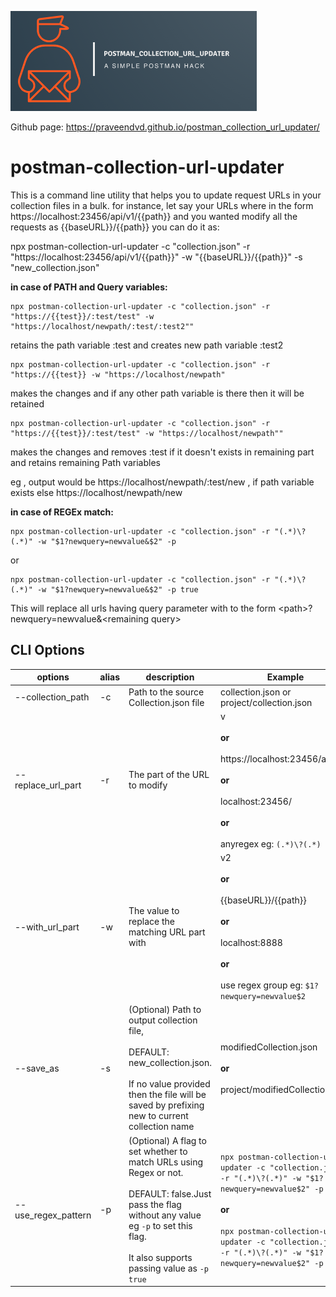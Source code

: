 
![logo](https://github.com/praveendvd/postman_collection_url_updater/raw/master/logo/logo.png)

Github page: https://praveendvd.github.io/postman_collection_url_updater/

# postman-collection-url-updater

This is a command line utility that helps you to update request URLs in your collection files in a bulk. for instance, let say your URLs where in the form https://localhost:23456/api/v1/{{path}} and you wanted modify all the requests as {{baseURL}}/{{path}} you can do it as:

npx postman-collection-url-updater -c "collection.json" -r "https://localhost:23456/api/v1/{{path}}" -w "{{baseURL}}/{{path}}" -s "new_collection.json"

**in case of PATH and Query variables:**

    npx postman-collection-url-updater -c "collection.json" -r "https://{{test}}/:test/test" -w "https://localhost/newpath/:test/:test2""

retains the path variable :test and creates new path variable :test2

    npx postman-collection-url-updater -c "collection.json" -r "https://{{test}} -w "https://localhost/newpath"

makes the changes and if any other path variable is there then it will be retained

    npx postman-collection-url-updater -c "collection.json" -r "https://{{test}}/:test/test" -w "https://localhost/newpath""

makes the changes and removes :test if it doesn't exists in remaining part and retains remaining Path variables

eg , output would be https://localhost/newpath/:test/new , if path variable exists else https://localhost/newpath/new

**in case of REGEx match:**

    npx postman-collection-url-updater -c "collection.json" -r "(.*)\?(.*)" -w "$1?newquery=newvalue&$2" -p 

or

    npx postman-collection-url-updater -c "collection.json" -r "(.*)\?(.*)" -w "$1?newquery=newvalue&$2" -p true

This will replace all urls having query parameter with to the form  \<path\>?newquery=newvalue&\<remaining query>


## CLI Options

  

| options | alias | description | Example |
|--|--|-- |--|
| --collection_path | -c | Path to the source Collection.json file | collection.json or project/collection.json|
| --replace_url_part| -r | The part of the URL to modify | v<br><br>**or**<br><br>https://localhost:23456/api/v1/<br><br>**or**<br><br>localhost:23456/<br><br>**or**<br><br>anyregex eg: `(.*)\?(.*)`|
| --with_url_part| -w| The value to replace the matching URL part with| v2 <br><br>**or**<br><br> {{baseURL}}/{{path}}<br><br>**or**<br><br>localhost:8888<br><br>**or**<br><br>use regex group eg: `$1?newquery=newvalue$2`|
| --save_as| -s | (Optional) Path to output collection file,<br><br>DEFAULT: new_collection.json.<br><br>If no value provided then the file will be saved by prefixing new to current collection name | modifiedCollection.json<br><br>**or**<br><br>project/modifiedCollection.json|
| --use_regex_pattern| -p | (Optional) A flag to set whether to match URLs using Regex or not. <br><br>DEFAULT: false.Just pass the flag without any value eg `-p` to set this flag. <br><br>It also supports passing value as `-p true` |`npx postman-collection-url-updater -c "collection.json" -r "(.*)\?(.*)" -w "$1?newquery=newvalue$2" -p` <br><br>**or**<br><br>`npx postman-collection-url-updater -c "collection.json" -r "(.*)\?(.*)" -w "$1?newquery=newvalue$2" -p true`|